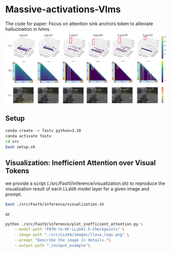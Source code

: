 # Massive-activations-Vlms
The code for paper: Focus on attention sink anchors token to alleviate hallucination in lvlms
![image](https://github.com/zhangbaijin/Massive-activations-VLMs/blob/main/massive.png)


## Setup
```bash
conda create -n fastv python=3.10
conda activate fastv
cd src
bash setup.sh
```



## Visualization: Inefficient Attention over Visual Tokens 

we provide a script (./src/FastV/inference/visualization.sh) to reproduce the visualization result of each LLaVA model layer for a given image and prompt.

```bash
bash ./src/FastV/inference/visualization.sh
```
or
```bash
python ./src/FastV/inference/plot_inefficient_attention.py \
    --model-path "PATH-to-HF-LLaVA1.5-Checkpoints" \
    --image-path "./src/LLaVA/images/llava_logo.png" \
    --prompt "Describe the image in details."\
    --output-path "./output_example"\
```

